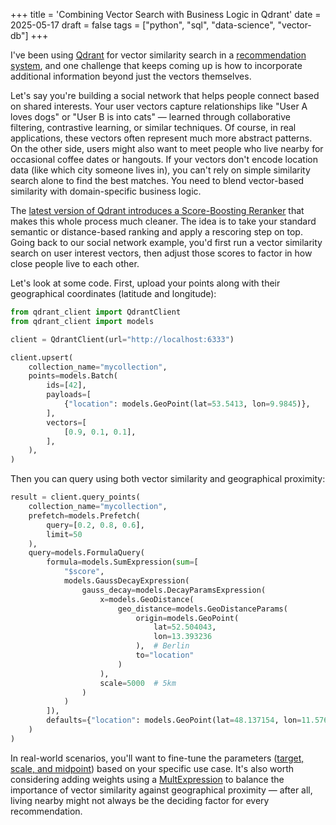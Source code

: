 +++
title = 'Combining Vector Search with Business Logic in Qdrant'
date = 2025-05-17
draft = false
tags = ["python", "sql", "data-science", "vector-db"]
+++

I've been using [Qdrant](http://qdrant.tech/) for vector similarity search in a [recommendation system](https://www.nvidia.com/en-us/glossary/recommendation-system/), and one challenge that keeps coming up is how to incorporate additional information beyond just the vectors themselves.

Let's say you're building a social network that helps people connect based on shared interests. Your user vectors capture relationships like "User A loves dogs" or "User B is into cats" — learned through collaborative filtering, contrastive learning, or similar techniques. Of course, in real applications, these vectors often represent much more abstract patterns. On the other side, users might also want to meet people who live nearby for occasional coffee dates or hangouts. If your vectors don't encode location data (like which city someone lives in), you can't rely on simple similarity search alone to find the best matches. You need to blend vector-based similarity with domain-specific business logic.

The [latest version of Qdrant introduces a Score-Boosting Reranker](https://qdrant.tech/blog/qdrant-1.14.x/) that makes this whole process much cleaner. The idea is to take your standard semantic or distance-based ranking and apply a rescoring step on top. Going back to our social network example, you'd first run a vector similarity search on user interest vectors, then adjust those scores to factor in how close people live to each other.

Let's look at some code. First, upload your points along with their geographical coordinates (latitude and longitude):


```python
from qdrant_client import QdrantClient
from qdrant_client import models

client = QdrantClient(url="http://localhost:6333")

client.upsert(
    collection_name="mycollection",
    points=models.Batch(
        ids=[42],
        payloads=[
            {"location": models.GeoPoint(lat=53.5413, lon=9.9845)},
        ],
        vectors=[
            [0.9, 0.1, 0.1],
        ],
    ),
)
```

Then you can query using both vector similarity and geographical proximity:

```python
result = client.query_points(
    collection_name="mycollection",
    prefetch=models.Prefetch(
        query=[0.2, 0.8, 0.6],
        limit=50
    ),
    query=models.FormulaQuery(
        formula=models.SumExpression(sum=[
            "$score",
            models.GaussDecayExpression(
                gauss_decay=models.DecayParamsExpression(
                    x=models.GeoDistance(
                        geo_distance=models.GeoDistanceParams(
                            origin=models.GeoPoint(
                                lat=52.504043,
                                lon=13.393236
                            ),  # Berlin
                            to="location"
                        )
                    ),
                    scale=5000  # 5km
                )
            )
        ]),
        defaults={"location": models.GeoPoint(lat=48.137154, lon=11.576124)}  # Munich
    )
)
```

In real-world scenarios, you'll want to fine-tune the parameters ([target, scale, and midpoint](https://qdrant.tech/documentation/concepts/hybrid-queries/#decay-functions)) based on your specific use case. It's also worth considering adding weights using a [MultExpression](https://qdrant.tech/documentation/concepts/hybrid-queries/#score-boosting) to balance the importance of vector similarity against geographical proximity — after all, living nearby might not always be the deciding factor for every recommendation.
